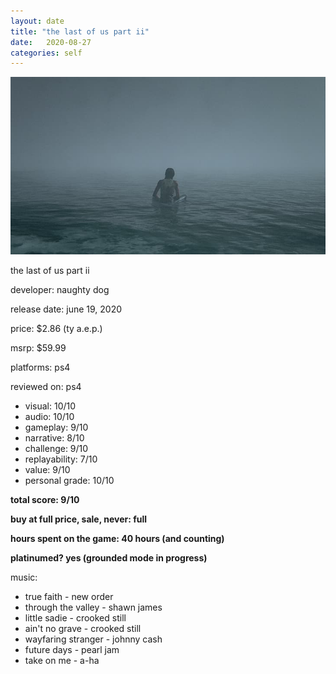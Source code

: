 ```yaml
---
layout: date
title: "the last of us part ii"
date:   2020-08-27
categories: self
---
```


![mos](/assets/img/tlou2.jpg)

the last of us part ii

developer: naughty dog

release date: june 19, 2020

price: $2.86 (ty a.e.p.)

msrp: $59.99

platforms: ps4

reviewed on: ps4

- visual: 10/10
- audio: 10/10
- gameplay: 9/10
- narrative: 8/10
- challenge: 9/10
- replayability: 7/10
- value: 9/10
- personal grade: 10/10

**total score: 9/10**

**buy at full price, sale, never: full**

**hours spent on the game: 40 hours (and counting)**

**platinumed? yes (grounded mode in progress)**

music: 
- true faith - new order
- through the valley - shawn james
- little sadie - crooked still
- ain't no grave - crooked still
- wayfaring stranger - johnny cash
- future days - pearl jam
- take on me - a-ha


